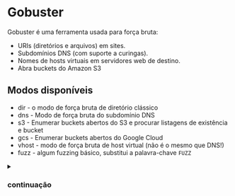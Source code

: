 
# Gobuster 
Gobuster é uma ferramenta usada para força bruta:

- URIs (diretórios e arquivos) em sites.
- Subdomínios DNS (com suporte a curingas).
- Nomes de hosts virtuais em servidores web de destino.
- Abra buckets do Amazon S3

## Modos disponíveis

- dir - o modo de força bruta de diretório clássico
- dns - Modo de força bruta do subdomínio DNS
- s3 - Enumerar buckets abertos do S3 e procurar listagens de existência e bucket
- gcs - Enumerar buckets abertos do Google Cloud
- vhost - modo de força bruta de host virtual (não é o mesmo que DNS!)
- fuzz - algum fuzzing básico, substitui a palavra-chave `FUZZ`

<details>
 <summary><h3>continuação</h3></summary>


<details>
  <summary><h3>Termux:</h3></summary>

```
termux-setup-storage 
termux-change-repo 
apt update -y
apt upgrade -y 
pkg install golang git -y 
git clone https://github.com/OJ/gobuster 
mv gobuster /data/data/com.termux/files/usr/lib/go/src/ 
go mod init gobuster 
go get github.com/OJ/gobuster/v3/cli/cmd 
go run gobuster
 ```
 <details>

   
  
  <details>
  <summary><h3>Debian:</h3></summary>
          
 ```
apt-get update -y
apt-get upgrade -y 
apt-get install golang git -y 
git clone https://github.com/OJ/gobuster 
mv gobuster /data/data/com.termux/files/usr/lib/go/src/ 
go mod init gobuster 
go get github.com/OJ/gobuster/v3/cli/cmd 
go run gobuster
```    
   <details>

    
   <details>
  <summary><h3>Ubuntu:</h3></summary>

   ```    
Mais Informação embreve
    ```    

    
    
    

